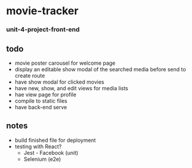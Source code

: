 # movie-tracker

### unit-4-project-front-end

## todo

- movie poster carousel for welcome page
- display an editable show modal of the searched media before send to create route
- have show modal for clicked movies
- have new, show, and edit views for media lists
- hae view page for profile
- compile to static files
- have back-end serve

## notes

- build finished file for deployment
- testing with React?
  - Jest - Facebook (unit)
  - Selenium (e2e)
